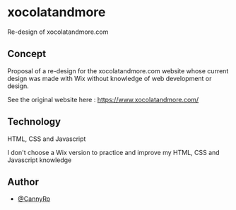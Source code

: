 # xocolatandmore

Re-design of xocolatandmore.com

## Concept

Proposal of a re-design for the xocolatandmore.com website whose current design was made with Wix without knowledge of web development or design.

See the original website here : 
https://www.xocolatandmore.com/

## Technology

HTML, CSS and Javascript

I don't choose a Wix version to practice and improve my HTML, CSS and Javascript knowledge

## Author 

- [@CannyRo](https://github.com/CannyRo)
